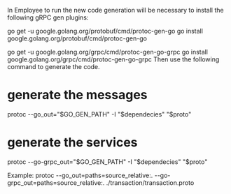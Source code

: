 In Employee to run the new code generation will be necessary to install the following gRPC gen plugins:

go get -u google.golang.org/protobuf/cmd/protoc-gen-go
go install google.golang.org/protobuf/cmd/protoc-gen-go

go get -u google.golang.org/grpc/cmd/protoc-gen-go-grpc
go install google.golang.org/grpc/cmd/protoc-gen-go-grpc
Then use the following command to generate the code.

  # generate the messages
 protoc --go_out="$GO_GEN_PATH" -I "$dependecies" "$proto"

 # generate the services
 protoc --go-grpc_out="$GO_GEN_PATH" -I "$dependecies" "$proto"


 Example: protoc --go_out=paths=source_relative:.  --go-grpc_out=paths=source_relative:. ./transaction/transaction.proto